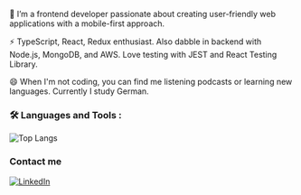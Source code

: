 
<p>🔭 I’m a frontend developer passionate about creating user-friendly web applications with a mobile-first approach.</p>
<p>⚡ TypeScript, React, Redux enthusiast. Also dabble in backend with Node.js, MongoDB, and AWS. Love testing with JEST and React Testing Library.</p>
<p>😄 When I'm not coding, you can find me listening podcasts or learning new languages. Currently I study German.</p>


### :hammer_and_wrench: Languages and Tools :

![Top Langs](https://github-readme-stats.vercel.app/api/top-langs/?username=krsldz&layout=compact&theme=transparent&hide_border=true)

<h3>Contact me</h3>
<p><a href="https://www.linkedin.com/in/kriseldzarova/" target="_blank"><img alt="LinkedIn" src="https://img.shields.io/badge/LinkedIn-blue?logo=linkedin&logoColor=white" /></a>
</p>

<!--
**krsldz/krsldz** is a ✨ _special_ ✨ repository because its `README.md` (this file) appears on your GitHub profile.

### :computer: My statistics:

[![GitHub Streak](http://github-readme-streak-stats.herokuapp.com?user=krsldz&theme=transparent&hide_border=true)](https://git.io/streak-stats)

Here are some ideas to get you started:

- 🔭 I’m currently working on ...
- 🌱 I’m currently learning ...
- 👯 I’m looking to collaborate on ...
- 🤔 I’m looking for help with ...
- 💬 Ask me about ...
- 📫 How to reach me: ...
- 😄 Pronouns: ...
- ⚡ Fun fact: ...
-->
